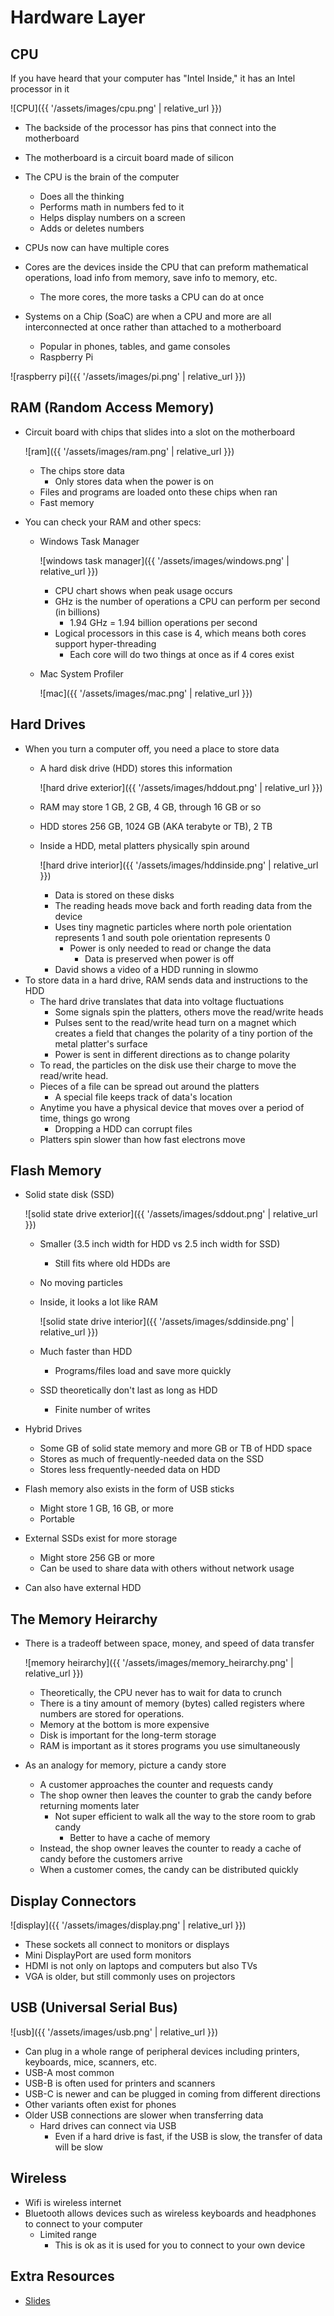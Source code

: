 # Hardware Layer

## CPU

If you have heard that your computer has "Intel Inside," it has an Intel processor in it

![CPU]({{ '/assets/images/cpu.png' | relative_url }})

* The backside of the processor has pins that connect into the motherboard
* The motherboard is a circuit board made of silicon
* The CPU is the brain of the computer
    * Does all the thinking
    * Performs math in numbers fed to it
    * Helps display numbers on a screen
    * Adds or deletes numbers

* CPUs now can have multiple cores
* Cores are the devices inside the CPU that can preform mathematical operations, load info from memory, save info to memory, etc.
    * The more cores, the more tasks a CPU can do at once
* Systems on a Chip (SoaC) are when a CPU and more are all interconnected at once rather than attached to a motherboard
    * Popular in phones, tables, and game consoles
    * Raspberry Pi

![raspberry pi]({{ '/assets/images/pi.png' | relative_url }})

## RAM (Random Access Memory)

- Circuit board with chips that slides into a slot on the motherboard

  ![ram]({{ '/assets/images/ram.png' | relative_url }})
  - The chips store data
    - Only stores data when the power is on
  - Files and programs are loaded onto these chips when ran
  - Fast memory
- You can check your RAM and other specs:
  - Windows Task Manager

    ![windows task manager]({{ '/assets/images/windows.png' | relative_url }})
    - CPU chart shows when peak usage occurs
    - GHz is the number of operations a CPU can perform per second (in billions)
      - 1.94 GHz = 1.94 billion operations per second
    - Logical processors in this case is 4, which means both cores support hyper-threading
      - Each core will do two things at once as if 4 cores exist
  - Mac System Profiler

    ![mac]({{ '/assets/images/mac.png' | relative_url }})

## Hard Drives

- When you turn a computer off, you need a place to store data
  - A hard disk drive (HDD) stores this information

    ![hard drive exterior]({{ '/assets/images/hddout.png' | relative_url }})
  - RAM may store 1 GB, 2 GB, 4 GB, through 16 GB or so
  - HDD stores 256 GB, 1024 GB (AKA terabyte or TB), 2 TB
  - Inside a HDD, metal platters physically spin around

    ![hard drive interior]({{ '/assets/images/hddinside.png' | relative_url }})

      - Data is stored on these disks
      - The reading heads move back and forth reading data from the device
      - Uses tiny magnetic particles where north pole orientation represents 1 and south pole orientation represents 0
        - Power is only needed to read or change the data
          - Data is preserved when power is off
      - David shows a video of a HDD running in slowmo
- To store data in a hard drive, RAM sends data and instructions to the HDD
  - The hard drive translates that data into voltage fluctuations
    - Some signals spin the platters, others move the read/write heads
    - Pulses sent to the read/write head turn on a magnet which creates a field that changes the polarity of a tiny portion of the metal platter's surface
    - Power is sent in different directions as to change polarity
  - To read, the particles on the disk use their charge to move the read/write head.
  - Pieces of a file can be spread out around the platters
    - A special file keeps track of data's location
  - Anytime you have a physical device that moves over a period of time, things go wrong
    - Dropping a HDD can corrupt files
  - Platters spin slower than how fast electrons move

## Flash Memory

- Solid state disk (SSD)

  ![solid state drive exterior]({{ '/assets/images/sddout.png' | relative_url }})
  - Smaller (3.5 inch width for HDD vs 2.5 inch width for SSD)
    - Still fits where old HDDs are
  - No moving particles
  - Inside, it looks a lot like RAM

    ![solid state drive interior]({{ '/assets/images/sddinside.png' | relative_url }})
  - Much faster than HDD
    - Programs/files load and save more quickly
  - SSD theoretically don't last as long as HDD
    - Finite number of writes
- Hybrid Drives
  - Some GB of solid state memory and more GB or TB of HDD space
  - Stores as much of frequently-needed data on the SSD
  - Stores less frequently-needed data on HDD
- Flash memory also exists in the form of USB sticks
  - Might store 1 GB, 16 GB, or more
  - Portable
- External SSDs exist for more storage
  - Might store 256 GB or more
  - Can be used to share data with others without network usage
- Can also have external HDD

## The Memory Heirarchy

- There is a tradeoff between space, money, and speed of data transfer

  ![memory heirarchy]({{ '/assets/images/memory_heirarchy.png' | relative_url }})

    - Theoretically, the CPU never has to wait for data to crunch
    - There is a tiny amount of memory (bytes) called registers where numbers are stored for operations.
    - Memory at the bottom is more expensive
    - Disk is important for the long-term storage
    - RAM is important as it stores programs you use simultaneously
- As an analogy for memory, picture a candy store
  - A customer approaches the counter and requests candy
  - The shop owner then leaves the counter to grab the candy before returning moments later
    - Not super efficient to walk all the way to the store room to grab candy
      - Better to have a cache of memory
  - Instead, the shop owner leaves the counter to ready a cache of candy before the customers arrive
  - When a customer comes, the candy can be distributed quickly

## Display Connectors

![display]({{ '/assets/images/display.png' | relative_url }})

- These sockets all connect to monitors or displays
- Mini DisplayPort are used form monitors
- HDMI is not only on laptops and computers but also TVs
- VGA is older, but still commonly uses on projectors

## USB (Universal Serial Bus)

![usb]({{ '/assets/images/usb.png' | relative_url }})
- Can plug in a whole range of peripheral devices including printers, keyboards, mice, scanners, etc.
- USB-A most common
- USB-B is often used for printers and scanners
- USB-C is newer and can be plugged in coming from different directions
- Other variants often exist for phones
- Older USB connections are slower when transferring data
  - Hard drives can connect via USB
    - Even if a hard drive is fast, if the USB is slow, the transfer of data will be slow

## Wireless

- Wifi is wireless internet
- Bluetooth allows devices such as wireless keyboards and headphones to connect to your computer
  - Limited range
    - This is ok as it is used for you to connect to your own device

## Extra Resources

* <a href="https://docs.google.com/viewer?url=https://github.com/APCSP-SLCA/slides/raw/main/hardware/slides.pdf" target="_blank">Slides</a>



<!-- * [Computers and Computing](https://ap.cs50.school/assets/pdfs/computers_and_computing.pdf)
* [CPU and SoC](https://ap.cs50.school/assets/pdfs/cpu_and_soc.pdf)
* [How Computers Work](https://ap.cs50.school/assets/pdfs/how_computers_work.pdf)
* [Memory](https://ap.cs50.school/assets/pdfs/memory.pdf) -->